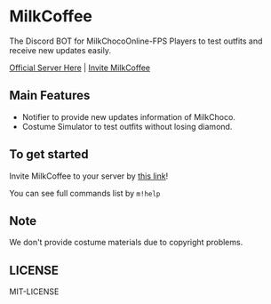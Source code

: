 # MilkCoffee
The Discord BOT for MilkChocoOnline-FPS Players to test outfits and receive new updates easily.

[Official Server Here](https://milkcoffee.cf/links/server) | [Invite MilkCoffee](https://milkcoffee.cf/links/invite)


## Main Features
- Notifier to provide new updates information of MilkChoco.
- Costume Simulator to test outfits without losing diamond.


## To get started
Invite MilkCoffee to your server by [this link](https://milkcoffee.cf/links/invite)!

You can see full commands list by `m!help`

## Note
We don't provide costume materials due to copyright problems.

## LICENSE
MIT-LICENSE
